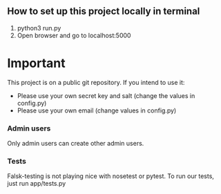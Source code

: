 ## How to set up this project locally in terminal
1. python3 run.py
2. Open browser and go to localhost:5000

# Important
This project is on a public git repository. If you intend to use it:

* Please use your own secret key and salt (change the values in config.py)
* Please use your own email (change values in config.py)

### Admin users
Only admin users can create other admin users.

### Tests
Falsk-testing is not playing nice with nosetest or pytest.
To run our tests, just run app/tests.py

